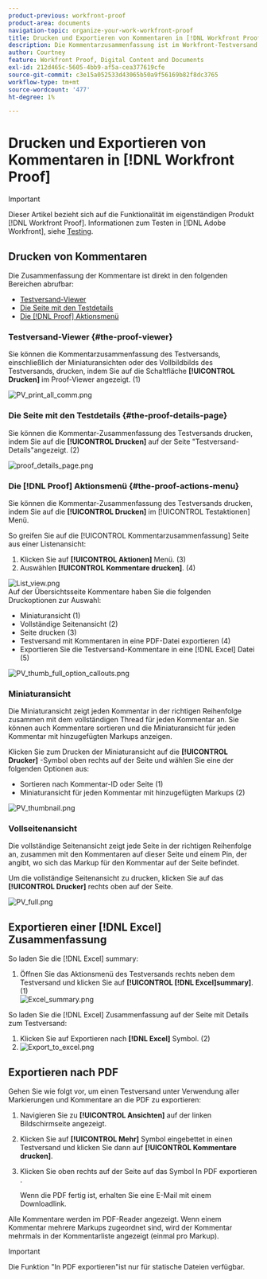 ```yaml
---
product-previous: workfront-proof
product-area: documents
navigation-topic: organize-your-work-workfront-proof
title: Drucken und Exportieren von Kommentaren in [!DNL Workfront Proof]
description: Die Kommentarzusammenfassung ist im Workfront-Testversand verfügbar.
author: Courtney
feature: Workfront Proof, Digital Content and Documents
exl-id: 212d465c-5605-4bb9-af5a-cea377619cfe
source-git-commit: c3e15a052533d43065b50a9f56169b82f8dc3765
workflow-type: tm+mt
source-wordcount: '477'
ht-degree: 1%

---
```


# Drucken und Exportieren von Kommentaren in [!DNL Workfront Proof]

>[!IMPORTANT]
>
>Dieser Artikel bezieht sich auf die Funktionalität im eigenständigen Produkt [!DNL Workfront Proof]. Informationen zum Testen in [!DNL Adobe Workfront], siehe [Testing](../../../review-and-approve-work/proofing/proofing.md).

## Drucken von Kommentaren

Die Zusammenfassung der Kommentare ist direkt in den folgenden Bereichen abrufbar:

* [Testversand-Viewer](#the-proof-viewer)
* [Die Seite mit den Testdetails](#the-proof-details-page)
* [Die [!DNL Proof] Aktionsmenü](#the-proof-actions-menu)

### Testversand-Viewer {#the-proof-viewer}

Sie können die Kommentarzusammenfassung des Testversands, einschließlich der Miniaturansichten oder des Vollbildbilds des Testversands, drucken, indem Sie auf die Schaltfläche **[!UICONTROL Drucken]** im Proof-Viewer angezeigt. (1)

![PV_print_all_comm.png](assets/pv-print-all-comm-350x158.png)

### Die Seite mit den Testdetails {#the-proof-details-page}

Sie können die Kommentar-Zusammenfassung des Testversands drucken, indem Sie auf die **[!UICONTROL Drucken]** auf der Seite &quot;Testversand-Details&quot;angezeigt. (2)

![proof_details_page.png](assets/proof-details-page-350x231.png)

### Die [!DNL Proof] Aktionsmenü {#the-proof-actions-menu}

Sie können die Kommentar-Zusammenfassung des Testversands drucken, indem Sie auf die **[!UICONTROL Drucken]** im [!UICONTROL Testaktionen] Menü.

So greifen Sie auf die [!UICONTROL Kommentarzusammenfassung] Seite aus einer Listenansicht:

1. Klicken Sie auf **[!UICONTROL Aktionen]** Menü. (3)
1. Auswählen **[!UICONTROL Kommentare drucken]**. (4)

![List_view.png](assets/list-view-350x155.png)\
Auf der Übersichtsseite Kommentare haben Sie die folgenden Druckoptionen zur Auswahl:

* Miniaturansicht (1)
* Vollständige Seitenansicht (2)
* Seite drucken (3)
* Testversand mit Kommentaren in eine PDF-Datei exportieren (4)
* Exportieren Sie die Testversand-Kommentare in eine [!DNL Excel] Datei (5)

![PV_thumb_full_option_callouts.png](assets/pv-thumb-full-option-callouts-350x154.png)

### Miniaturansicht

Die Miniaturansicht zeigt jeden Kommentar in der richtigen Reihenfolge zusammen mit dem vollständigen Thread für jeden Kommentar an. Sie können auch Kommentare sortieren und die Miniaturansicht für jeden Kommentar mit hinzugefügten Markups anzeigen.

Klicken Sie zum Drucken der Miniaturansicht auf die **[!UICONTROL Drucker]** -Symbol oben rechts auf der Seite und wählen Sie eine der folgenden Optionen aus:

* Sortieren nach Kommentar-ID oder Seite (1)
* Miniaturansicht für jeden Kommentar mit hinzugefügten Markups (2)

![PV_thumbnail.png](assets/pv-thumbnail-350x290.png)

### Vollseitenansicht

Die vollständige Seitenansicht zeigt jede Seite in der richtigen Reihenfolge an, zusammen mit den Kommentaren auf dieser Seite und einem Pin, der angibt, wo sich das Markup für den Kommentar auf der Seite befindet.

Um die vollständige Seitenansicht zu drucken, klicken Sie auf das **[!UICONTROL Drucker]** rechts oben auf der Seite.

![PV_full.png](assets/pv-full-350x347.png)

## Exportieren einer [!DNL Excel] Zusammenfassung

So laden Sie die [!DNL Excel] summary:

1. Öffnen Sie das Aktionsmenü des Testversands rechts neben dem Testversand und klicken Sie auf **[!UICONTROL [!DNL Excel]summary]**. (1)\
   ![Excel_summary.png](assets/excel-summary-350x450.png)

So laden Sie die [!DNL Excel] Zusammenfassung auf der Seite mit Details zum Testversand:

1. Klicken Sie auf Exportieren nach **[!DNL Excel]** Symbol. (2)
1. ![Export_to_excel.png](assets/export-to-excel-350x185.png)

## Exportieren nach PDF

Gehen Sie wie folgt vor, um einen Testversand unter Verwendung aller Markierungen und Kommentare an die PDF zu exportieren:

1. Navigieren Sie zu **[!UICONTROL Ansichten]** auf der linken Bildschirmseite angezeigt.
1. Klicken Sie auf **[!UICONTROL Mehr]** Symbol eingebettet in einen Testversand und klicken Sie dann auf **[!UICONTROL Kommentare drucken]**.

1. Klicken Sie oben rechts auf der Seite auf das Symbol In PDF exportieren .

   Wenn die PDF fertig ist, erhalten Sie eine E-Mail mit einem Downloadlink.

Alle Kommentare werden im PDF-Reader angezeigt. Wenn einem Kommentar mehrere Markups zugeordnet sind, wird der Kommentar mehrmals in der Kommentarliste angezeigt (einmal pro Markup).

>[!IMPORTANT]
>
>Die Funktion &quot;In PDF exportieren&quot;ist nur für statische Dateien verfügbar.
